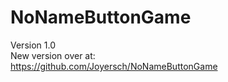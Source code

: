 # NoNameButtonGame
Version 1.0  
New version over at:  
https://github.com/Joyersch/NoNameButtonGame

